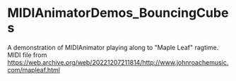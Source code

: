 # MIDIAnimatorDemos_BouncingCubes
A demonstration of MIDIAnimator playing along to "Maple Leaf" ragtime. MIDI file from https://web.archive.org/web/20221207211814/http://www.johnroachemusic.com/mapleaf.html